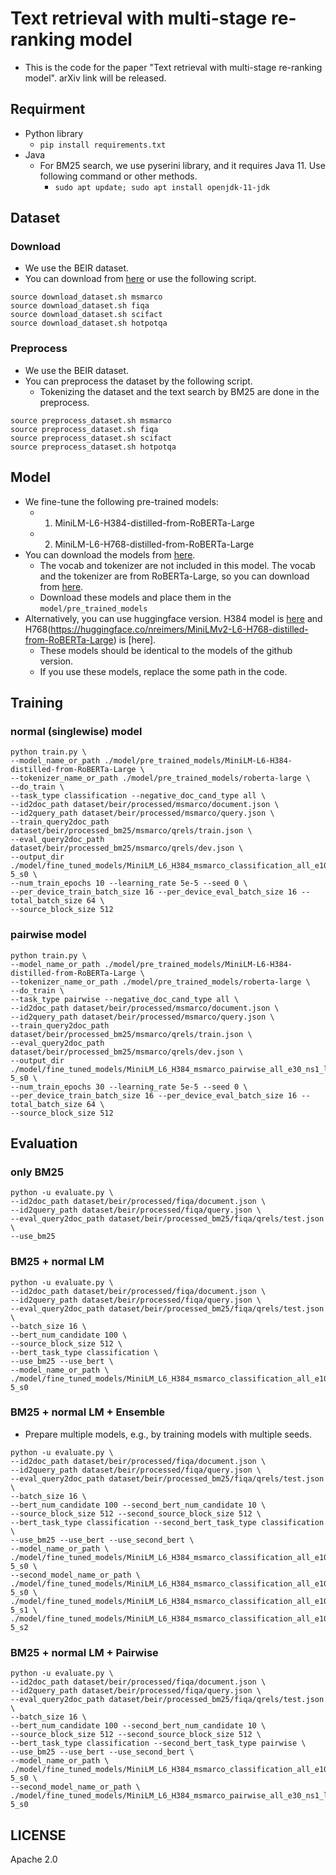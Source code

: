 # Text retrieval with multi-stage re-ranking model
- This is the code for the paper "Text retrieval with multi-stage re-ranking model". arXiv link will be released.


## Requirment

- Python library
  - `pip install requirements.txt`
- Java
  - For BM25 search, we use pyserini library, and it requires Java 11. Use following command or other methods.
    - `sudo apt update; sudo apt install openjdk-11-jdk`

## Dataset

### Download

- We use the BEIR dataset.
- You can download from [here](https://github.com/beir-cellar/beir) or use the following script.

```
source download_dataset.sh msmarco
source download_dataset.sh fiqa
source download_dataset.sh scifact
source download_dataset.sh hotpotqa
```

### Preprocess

- We use the BEIR dataset.
- You can preprocess the dataset by the following script.
  - Tokenizing the dataset and the text search by BM25 are done in the preprocess.
```
source preprocess_dataset.sh msmarco
source preprocess_dataset.sh fiqa
source preprocess_dataset.sh scifact
source preprocess_dataset.sh hotpotqa
```

## Model

- We fine-tune the following pre-trained models:
  - 1. MiniLM-L6-H384-distilled-from-RoBERTa-Large
  - 2. MiniLM-L6-H768-distilled-from-RoBERTa-Large
- You can download the models from [here](https://github.com/microsoft/unilm/tree/master/minilm).
  - The vocab and tokenizer are not included in this model. The vocab and the tokenizer are from RoBERTa-Large, so you can download from [here](https://huggingface.co/roberta-large).
  - Download these models and place them in the `model/pre_trained_models`
- Alternatively, you can use huggingface version. H384 model is [here](https://huggingface.co/nreimers/MiniLMv2-L6-H384-distilled-from-RoBERTa-Large) and H768(https://huggingface.co/nreimers/MiniLMv2-L6-H768-distilled-from-RoBERTa-Large) is [here].
  - These models should be identical to the models of the github version.
  - If you use these models, replace the some path in the code.


## Training

### normal (singlewise) model

```
python train.py \
--model_name_or_path ./model/pre_trained_models/MiniLM-L6-H384-distilled-from-RoBERTa-Large \
--tokenizer_name_or_path ./model/pre_trained_models/roberta-large \
--do_train \
--task_type classification --negative_doc_cand_type all \
--id2doc_path dataset/beir/processed/msmarco/document.json \
--id2query_path dataset/beir/processed/msmarco/query.json \
--train_query2doc_path dataset/beir/processed_bm25/msmarco/qrels/train.json \
--eval_query2doc_path dataset/beir/processed_bm25/msmarco/qrels/dev.json \
--output_dir ./model/fine_tuned_models/MiniLM_L6_H384_msmarco_classification_all_e10_ns1_lr5e-5_s0 \
--num_train_epochs 10 --learning_rate 5e-5 --seed 0 \
--per_device_train_batch_size 16 --per_device_eval_batch_size 16 --total_batch_size 64 \
--source_block_size 512
```

### pairwise model

```
python train.py \
--model_name_or_path ./model/pre_trained_models/MiniLM-L6-H384-distilled-from-RoBERTa-Large \
--tokenizer_name_or_path ./model/pre_trained_models/roberta-large \
--do_train \
--task_type pairwise --negative_doc_cand_type all \
--id2doc_path dataset/beir/processed/msmarco/document.json \
--id2query_path dataset/beir/processed/msmarco/query.json \
--train_query2doc_path dataset/beir/processed_bm25/msmarco/qrels/train.json \
--eval_query2doc_path dataset/beir/processed_bm25/msmarco/qrels/dev.json \
--output_dir ./model/fine_tuned_models/MiniLM_L6_H384_msmarco_pairwise_all_e30_ns1_lr5e-5_s0 \
--num_train_epochs 30 --learning_rate 5e-5 --seed 0 \
--per_device_train_batch_size 16 --per_device_eval_batch_size 16 --total_batch_size 64 \
--source_block_size 512
```


## Evaluation

### only BM25

```
python -u evaluate.py \
--id2doc_path dataset/beir/processed/fiqa/document.json \
--id2query_path dataset/beir/processed/fiqa/query.json \
--eval_query2doc_path dataset/beir/processed_bm25/fiqa/qrels/test.json \
--use_bm25
```


### BM25 + normal LM

```
python -u evaluate.py \
--id2doc_path dataset/beir/processed/fiqa/document.json \
--id2query_path dataset/beir/processed/fiqa/query.json \
--eval_query2doc_path dataset/beir/processed_bm25/fiqa/qrels/test.json \
--batch_size 16 \
--bert_num_candidate 100 \
--source_block_size 512 \
--bert_task_type classification \
--use_bm25 --use_bert \
--model_name_or_path \
./model/fine_tuned_models/MiniLM_L6_H384_msmarco_classification_all_e10_ns1_lr5e-5_s0
```

### BM25 + normal LM + Ensemble

- Prepare multiple models, e.g., by training models with multiple seeds.

```
python -u evaluate.py \
--id2doc_path dataset/beir/processed/fiqa/document.json \
--id2query_path dataset/beir/processed/fiqa/query.json \
--eval_query2doc_path dataset/beir/processed_bm25/fiqa/qrels/test.json \
--batch_size 16 \
--bert_num_candidate 100 --second_bert_num_candidate 10 \
--source_block_size 512 --second_source_block_size 512 \
--bert_task_type classification --second_bert_task_type classification \
--use_bm25 --use_bert --use_second_bert \
--model_name_or_path \
./model/fine_tuned_models/MiniLM_L6_H384_msmarco_classification_all_e10_ns1_lr5e-5_s0 \
--second_model_name_or_path \
./model/fine_tuned_models/MiniLM_L6_H384_msmarco_classification_all_e10_ns1_lr5e-5_s0 \
./model/fine_tuned_models/MiniLM_L6_H384_msmarco_classification_all_e10_ns1_lr5e-5_s1 \
./model/fine_tuned_models/MiniLM_L6_H384_msmarco_classification_all_e10_ns1_lr5e-5_s2
```

### BM25 + normal LM + Pairwise

```
python -u evaluate.py \
--id2doc_path dataset/beir/processed/fiqa/document.json \
--id2query_path dataset/beir/processed/fiqa/query.json \
--eval_query2doc_path dataset/beir/processed_bm25/fiqa/qrels/test.json \
--batch_size 16 \
--bert_num_candidate 100 --second_bert_num_candidate 10 \
--source_block_size 512 --second_source_block_size 512 \
--bert_task_type classification --second_bert_task_type pairwise \
--use_bm25 --use_bert --use_second_bert \
--model_name_or_path \
./model/fine_tuned_models/MiniLM_L6_H384_msmarco_classification_all_e10_ns1_lr5e-5_s0 \
--second_model_name_or_path \
./model/fine_tuned_models/MiniLM_L6_H384_msmarco_pairwise_all_e30_ns1_lr5e-5_s0
```


## LICENSE

Apache 2.0